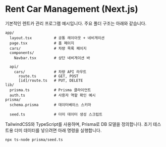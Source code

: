 # Rent Car Management (Next.js)

기본적인 렌트카 관리 프로그램 예시입니다. 주요 폴더 구조는 아래와 같습니다.

```
app/
  layout.tsx          # 공통 레이아웃 + 네비게이션
  page.tsx            # 홈 페이지
  cars/               # 차량 목록 페이지
  components/
    Navbar.tsx        # 상단 네비게이션 바

  api/
    cars/             # 차량 API 라우트
      route.ts        # GET, POST
      [id]/route.ts   # PUT, DELETE
lib/
  prisma.ts           # Prisma 클라이언트
  auth.ts             # 사용자 역할 확인 예시
prisma/
  schema.prisma       # 데이터베이스 스키마

  seed.ts             # 더미 데이터 생성 스크립트
```

TailwindCSS와 TypeScript를 사용하며, Prisma로 DB 모델을 정의합니다. 초기 테스트용 더미 데이터를 넣으려면 아래 명령을 실행합니다.

```bash
npx ts-node prisma/seed.ts
```

